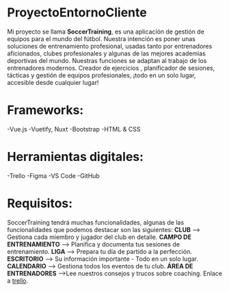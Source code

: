 
# ProyectoEntornoCliente
Mi proyecto se llama **SoccerTraining**, es una aplicación de gestión de equipos para el mundo del fútbol. Nuestra intención es poner unas soluciones de entrenamiento profesional, usadas tanto por entrenadores aficionados, clubes profesionales y algunas de las mejores academias deportivas del mundo. Nuestras funciones se adaptan al trabajo de los entrenadores modernos. Creador de ejercicios , planificador de sesiones, tácticas y gestión de equipos profesionales, ¡todo en un solo lugar, accesible desde cualquier lugar!
# Frameworks:
-Vue.js
-Vuetify, Nuxt
-Bootstrap
-HTML & CSS
# Herramientas digitales:
-Trello
-Figma
-VS Code
-GitHub
# Requisitos:
SoccerTraining tendrá muchas funcionalidades, algunas de las funcionalidades que podemos destacar son las siguientes:
**CLUB** --> Gestiona cada miembro y jugador del club en detalle.
**CAMPO DE ENTRENAMIENTO** --> Planifica y documenta tus sesiones de entrenamiento.
**LIGA** --> Prepara tu día de partido a la perfección.
**ESCRITORIO** --> Su información importante - Todo en un solo lugar.
**CALENDARIO** --> Gestiona todos los eventos de tu club.
**ÁREA DE ENTRENADORES** -->Lee nuestros consejos y trucos sobre coaching.
Enlace a [trello](https://trello.com/invite/b/DsWb0Mr7/c7b1fa58f863031710a09356eb16d2a0/soccertraining).
